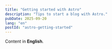 ```yaml
---
title: "Getting started with Astro"
description: "Tips to start a blog with Astro."
pubDate: 2025-09-20
lang: "en"
postId: "astro-getting-started"
---
```


Content in **English**.
